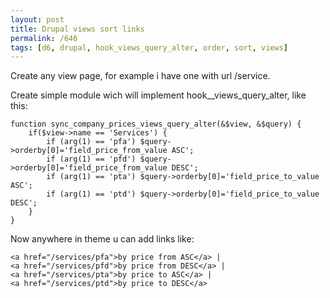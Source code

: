 ```yaml
---
layout: post
title: Drupal views sort links
permalink: /646
tags: [d6, drupal, hook_views_query_alter, order, sort, views]
---
```


Create any view page, for example i have one with url /service.

Create simple module wich will implement hook__views_query_alter, like this:

    function sync_company_prices_views_query_alter(&$view, &$query) {
        if($view->name == 'Services') {
            if (arg(1) == 'pfa') $query->orderby[0]='field_price_from_value ASC';
            if (arg(1) == 'pfd') $query->orderby[0]='field_price_from_value DESC';
            if (arg(1) == 'pta') $query->orderby[0]='field_price_to_value ASC';
            if (arg(1) == 'ptd') $query->orderby[0]='field_price_to_value DESC';
        }
    }

Now anywhere in theme u can add links like:

    <a href="/services/pfa">by price from ASC</a> |
    <a href="/services/pfd">by price from DESC</a> |
    <a href="/services/pta">by price to ASC</a> |
    <a href="/services/ptd">by price to DESC</a>
